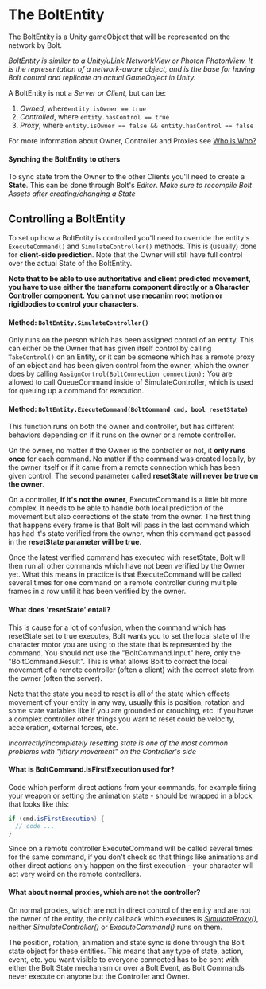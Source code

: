 # The BoltEntity

The BoltEntity is a Unity gameObject that will be represented on the network by Bolt.

*BoltEntity is similar to a Unity/uLink NetworkView or Photon PhotonView. It is the representation of a network-aware object, and is the base for having Bolt control and replicate an actual GameObject in Unity.*

A BoltEntity is not a *Server or Client*, but can be:

1. *Owned*, where`entity.isOwner == true`
2. *Controlled*, where `entity.hasControl == true`
3. *Proxy*, where `entity.isOwner == false && entity.hasControl == false`

For more information about Owner, Controller and Proxies see [Who is Who?](WhoIsWho.md)

#### Synching the BoltEntity to others
To sync state from the Owner to the other Clients you'll need to create a **State**.
This can be done through Bolt's *Editor*. 
*Make sure to recompile Bolt Assets after creating/changing a State*

## Controlling a BoltEntity

To set up how a BoltEntity is controlled you'll need to override the entity's `ExecuteCommand()` and `SimulateController()` methods.
This is (usually) done for **client-side prediction**. Note that the Owner will still have full control over the actual State of the BoltEntity.

**Note that to be able to use authoritative and client predicted movement, you have to use either the transform component directly or a Character Controller component. You can not use mecanim root motion or rigidbodies to control your characters.**

#### Method: `BoltEntity.SimulateController()`
Only runs on the person which has been assigned control of an entity. This can either be the Owner that has given itself control by calling `TakeControl()` on an Entity, or it can be someone which has a remote proxy of an object and has been given control from the owner, which the owner does by calling `AssignControl(BoltConnection connection);` 
You are allowed to call QueueCommand inside of SimulateController, which is used for queuing up a command for execution.

#### Method: `BoltEntity.ExecuteCommand(BoltCommand cmd, bool resetState)`
This function runs on both the owner and controller, but has different behaviors depending on if it runs on the owner or a remote controller.

On the owner, no matter if the Owner is the controller or not, it **only runs once** for each command. No matter if the command was created locally, by the owner itself or if it came from a remote connection which has been given control. The second parameter called **resetState will never be true on the owner**.

On a controller, **if it's not the owner**, ExecuteCommand is a little bit more complex. It needs to be able to handle both local prediction of the movement but also corrections of the state from the owner. The first thing that happens every frame is that Bolt will pass in the last command which has had it's state verified from the owner, when this command get passed in the **resetState parameter will be true**.

Once the latest verified command has executed with resetState, Bolt will then run all other commands which have not been verified by the Owner yet. What this means in practice is that ExecuteCommand will be called several times for one command on a remote controller during multiple frames in a row until it has been verified by the owner.

#### What does 'resetState' entail?

This is cause for a lot of confusion, when the command which has resetState set to true executes, Bolt wants you to set the local state of the character motor you are using to the state that is represented by the command. You should not use the "BoltCommand.Input" here, only the "BoltCommand.Result". This is what allows Bolt to correct the local movement of a remote controller (often a client) with the correct state from the owner (often the server).

Note that the state you need to reset is all of the state which effects movement of your entity in any way, usually this is position, rotation and some state variables like if you are grounded or crouching, etc. If you have a complex controller other things you want to reset could be velocity, acceleration, external forces, etc.

*Incorrectly/incompletely resetting state is one of the most common problems with "jittery movement" on the Controller's side*

#### What is BoltCommand.isFirstExecution used for?

Code which perform direct actions from your commands, for example firing your weapon or setting the animation state - should be wrapped in a block that looks like this:

```C#
if (cmd.isFirstExecution) {
  // code ...
}
```

Since on a remote controller ExecuteCommand will be called several times for the same command, if you don't check so that things like animations and other direct actions only happen on the first execution - your character will act very weird on the remote controllers.

#### What about normal proxies, which are not the controller?

On normal proxies, which are not in direct control of the entity and are not the owner of the entity, the only callback which executes is [*SimulateProxy()*](SimulateProxy.md), neither *SimulateController()* or *ExecuteCommand()* runs on them. 

The position, rotation, animation and state sync is done through the Bolt state object for these entities. This means that any type of state, action, event, etc. you want visible to everyone connected has to be sent with either the Bolt State mechanism or over a Bolt Event,  as Bolt Commands never execute on anyone but the Controller and Owner.
